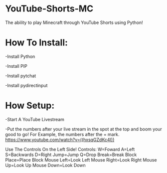 # YouTube-Shorts-MC
The ability to play Minecraft through YouTube Shorts using Python! 

# How To Install:
-Install Python

-Install PIP

-Install pytchat

-Install pydirectinput

# How Setup:
-Start A YouTube Livestream

-Put the numbers after your live stream in the spot at the top and boom your good to go! For Example, the numbers after the = mark. https://www.youtube.com/watch?v=((hxsqGZdKc4I))

Use The Controls On the Left Side!
Controls:
W=Foward
A=Left
S=Backwards
D=Right
Jump=Jump
Q=Drop
Break=Break Block
Place=Place Block
Mouse Left=Look Left
Mouse Right=Look Right
Mouse Up=Look Up
Mouse Down=Look Down
